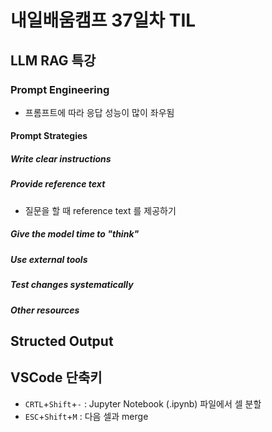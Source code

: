 # 내일배움캠프 37일차 TIL

## LLM RAG 특강
### Prompt Engineering
* 프롬프트에 따라 응답 성능이 많이 좌우됨
#### Prompt Strategies

##### Write clear instructions
##### Provide reference text
* 질문을 할 때 reference text 를 제공하기

##### Give the model time to "think"


##### Use external tools

##### Test changes systematically

##### Other resources


## Structed Output

## VSCode 단축키
* `CRTL`+`Shift`+`-` : Jupyter Notebook (.ipynb) 파일에서 셀 분할
* `ESC`+`Shift`+`M` : 다음 셀과 merge
